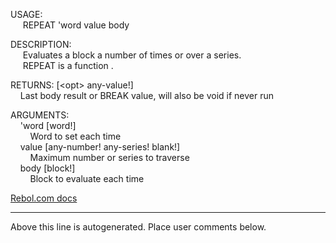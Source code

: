 USAGE:  
&nbsp;&nbsp;&nbsp;&nbsp;&nbsp;REPEAT&nbsp;'word&nbsp;value&nbsp;body&nbsp;  
  
DESCRIPTION:  
&nbsp;&nbsp;&nbsp;&nbsp;&nbsp;Evaluates&nbsp;a&nbsp;block&nbsp;a&nbsp;number&nbsp;of&nbsp;times&nbsp;or&nbsp;over&nbsp;a&nbsp;series.  
&nbsp;&nbsp;&nbsp;&nbsp;&nbsp;REPEAT&nbsp;is&nbsp;a&nbsp;function&nbsp;.  
  
RETURNS:&nbsp;[&lt;opt&gt;&nbsp;any-value!]  
&nbsp;&nbsp;&nbsp;&nbsp;Last&nbsp;body&nbsp;result&nbsp;or&nbsp;BREAK&nbsp;value,&nbsp;will&nbsp;also&nbsp;be&nbsp;void&nbsp;if&nbsp;never&nbsp;run  
  
ARGUMENTS:  
&nbsp;&nbsp;&nbsp;&nbsp;'word&nbsp;[word!]  
&nbsp;&nbsp;&nbsp;&nbsp;&nbsp;&nbsp;&nbsp;&nbsp;Word&nbsp;to&nbsp;set&nbsp;each&nbsp;time  
&nbsp;&nbsp;&nbsp;&nbsp;value&nbsp;[any-number!&nbsp;any-series!&nbsp;blank!]  
&nbsp;&nbsp;&nbsp;&nbsp;&nbsp;&nbsp;&nbsp;&nbsp;Maximum&nbsp;number&nbsp;or&nbsp;series&nbsp;to&nbsp;traverse  
&nbsp;&nbsp;&nbsp;&nbsp;body&nbsp;[block!]  
&nbsp;&nbsp;&nbsp;&nbsp;&nbsp;&nbsp;&nbsp;&nbsp;Block&nbsp;to&nbsp;evaluate&nbsp;each&nbsp;time  

[Rebol.com docs](http://www.rebol.com/r3/docs/functions/repeat.html)
___
Above this line is autogenerated. Place user comments below.